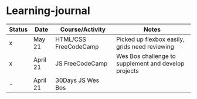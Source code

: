 # Learning-journal

Status |Date |Course/Activity|Notes
-------|-----|---------------|-----
    x  |May 21|HTML/CSS FreeCodeCamp|Picked up flexbox easily, grids need reviewing
   x   |April 21|JS FreeCodeCamp|Wes Bos challenge to supplement and develop projects
-      |April 21|30Days JS Wes Bos| 
       

